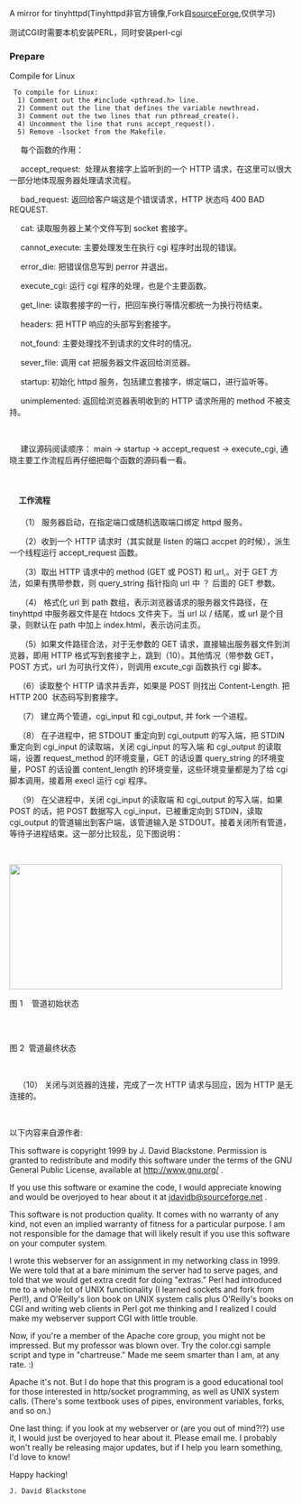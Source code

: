 

A mirror for tinyhttpd(Tinyhttpd非官方镜像,Fork自[sourceForge](https://sourceforge.net/projects/tiny-httpd/),仅供学习)

测试CGI时需要本机安装PERL，同时安装perl-cgi

### Prepare

Compile for Linux

```
 To compile for Linux:
  1) Comment out the #include <pthread.h> line.
  2) Comment out the line that defines the variable newthread.
  3) Comment out the two lines that run pthread_create().
  4) Uncomment the line that runs accept_request().
  5) Remove -lsocket from the Makefile.
```

<p>     每个函数的作用：</p>
<p>     accept_request:  处理从套接字上监听到的一个 HTTP 请求，在这里可以很大一部分地体现服务器处理请求流程。</p>
<p>     bad_request: 返回给客户端这是个错误请求，HTTP 状态吗 400 BAD REQUEST.</p>
<p>     cat: 读取服务器上某个文件写到 socket 套接字。</p>
<p>     cannot_execute: 主要处理发生在执行 cgi 程序时出现的错误。</p>
<p>     error_die: 把错误信息写到 perror 并退出。</p>
<p>     execute_cgi: 运行 cgi 程序的处理，也是个主要函数。</p>
<p>     get_line: 读取套接字的一行，把回车换行等情况都统一为换行符结束。</p>
<p>     headers: 把 HTTP 响应的头部写到套接字。</p>
<p>     not_found: 主要处理找不到请求的文件时的情况。</p>
<p>     sever_file: 调用 cat 把服务器文件返回给浏览器。</p>
<p>     startup: 初始化 httpd 服务，包括建立套接字，绑定端口，进行监听等。</p>
<p>     unimplemented: 返回给浏览器表明收到的 HTTP 请求所用的 method 不被支持。</p>
<p><br>
</p>
<p>     建议源码阅读顺序： main -> startup -> accept_request -> execute_cgi, 通晓主要工作流程后再仔细把每个函数的源码看一看。</p>
<p><br>
</p>
<h4>     工作流程</h4>
<p>     （1） 服务器启动，在指定端口或随机选取端口绑定 httpd 服务。</p>
<p>     （2）收到一个 HTTP 请求时（其实就是 listen 的端口 accpet 的时候），派生一个线程运行 accept_request 函数。</p>
<p>     （3）取出 HTTP 请求中的 method (GET 或 POST) 和 url,。对于 GET 方法，如果有携带参数，则 query_string 指针指向 url 中 ？ 后面的 GET 参数。</p>
<p>     （4） 格式化 url 到 path 数组，表示浏览器请求的服务器文件路径，在 tinyhttpd 中服务器文件是在 htdocs 文件夹下。当 url 以 / 结尾，或 url 是个目录，则默认在 path 中加上 index.html，表示访问主页。</p>
<p>     （5）如果文件路径合法，对于无参数的 GET 请求，直接输出服务器文件到浏览器，即用 HTTP 格式写到套接字上，跳到（10）。其他情况（带参数 GET，POST 方式，url 为可执行文件），则调用 excute_cgi 函数执行 cgi 脚本。</p>
<p>    （6）读取整个 HTTP 请求并丢弃，如果是 POST 则找出 Content-Length. 把 HTTP 200  状态码写到套接字。</p>
<p>    （7） 建立两个管道，cgi_input 和 cgi_output, 并 fork 一个进程。</p>
<p>    （8） 在子进程中，把 STDOUT 重定向到 cgi_outputt 的写入端，把 STDIN 重定向到 cgi_input 的读取端，关闭 cgi_input 的写入端 和 cgi_output 的读取端，设置 request_method 的环境变量，GET 的话设置 query_string 的环境变量，POST 的话设置 content_length 的环境变量，这些环境变量都是为了给 cgi 脚本调用，接着用 execl 运行 cgi 程序。</p>
<p>    （9） 在父进程中，关闭 cgi_input 的读取端 和 cgi_output 的写入端，如果 POST 的话，把 POST 数据写入 cgi_input，已被重定向到 STDIN，读取 cgi_output 的管道输出到客户端，该管道输入是 STDOUT。接着关闭所有管道，等待子进程结束。这一部分比较乱，见下图说明：</p>
<p><br>
</p>
<p><img src="http://img.blog.csdn.net/20141226173222750?watermark/2/text/aHR0cDovL2Jsb2cuY3Nkbi5uZXQvamNqYzkxOA==/font/5a6L5L2T/fontsize/400/fill/I0JBQkFCMA==/dissolve/70/gravity/Center" width="484" height="222" alt=""><br>
</p>
<p>图 1    管道初始状态</p>
<p><br>
</p>
<p><img src="http://img.blog.csdn.net/20141226161119981?watermark/2/text/aHR0cDovL2Jsb2cuY3Nkbi5uZXQvamNqYzkxOA==/font/5a6L5L2T/fontsize/400/fill/I0JBQkFCMA==/dissolve/70/gravity/Center" alt=""></p>
<p> 图 2  管道最终状态 </p>
<p><br>
</p>
<p>    （10） 关闭与浏览器的连接，完成了一次 HTTP 请求与回应，因为 HTTP 是无连接的。</p>
<p><br>
</p>

以下内容来自源作者:

  This software is copyright 1999 by J. David Blackstone.  Permission
is granted to redistribute and modify this software under the terms of
the GNU General Public License, available at http://www.gnu.org/ .

  If you use this software or examine the code, I would appreciate
knowing and would be overjoyed to hear about it at
jdavidb@sourceforge.net .

  This software is not production quality.  It comes with no warranty
of any kind, not even an implied warranty of fitness for a particular
purpose.  I am not responsible for the damage that will likely result
if you use this software on your computer system.

  I wrote this webserver for an assignment in my networking class in
1999.  We were told that at a bare minimum the server had to serve
pages, and told that we would get extra credit for doing "extras."
Perl had introduced me to a whole lot of UNIX functionality (I learned
sockets and fork from Perl!), and O'Reilly's lion book on UNIX system
calls plus O'Reilly's books on CGI and writing web clients in Perl got
me thinking and I realized I could make my webserver support CGI with
little trouble.

  Now, if you're a member of the Apache core group, you might not be
impressed.  But my professor was blown over.  Try the color.cgi sample
script and type in "chartreuse."  Made me seem smarter than I am, at
any rate. :)

  Apache it's not.  But I do hope that this program is a good
educational tool for those interested in http/socket programming, as
well as UNIX system calls.  (There's some textbook uses of pipes,
environment variables, forks, and so on.)

  One last thing: if you look at my webserver or (are you out of
mind?!?) use it, I would just be overjoyed to hear about it.  Please
email me.  I probably won't really be releasing major updates, but if
I help you learn something, I'd love to know!

  Happy hacking!

    J. David Blackstone
